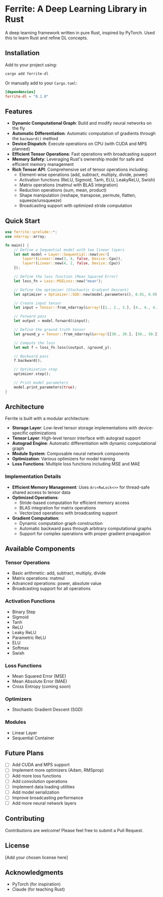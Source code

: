 # Ferrite: A Deep Learning Library in Rust

A deep learning framework written in pure Rust, inspired by PyTorch. Used this to learn Rust and refine DL concepts.

## Installation

Add to your project using:
```bash
cargo add ferrite-dl
```

Or manually add to your `Cargo.toml`:
```toml
[dependencies]
ferrite-dl = "0.1.0"
```

## Features

- **Dynamic Computational Graph**: Build and modify neural networks on the fly
- **Automatic Differentiation**: Automatic computation of gradients through the `backward()` method
- **Device Dispatch**: Execute operations on CPU (with CUDA and MPS planned)
- **Efficient Tensor Operations**: Fast operations with broadcasting support
- **Memory Safety**: Leveraging Rust's ownership model for safe and efficient memory management
- **Rich Tensor API**: Comprehensive set of tensor operations including:
  - Element-wise operations (add, subtract, multiply, divide, power)
  - Activation functions (ReLU, Sigmoid, Tanh, ELU, LeakyReLU, Swish)
  - Matrix operations (matmul with BLAS integration)
  - Reduction operations (sum, mean, product)
  - Shape manipulation (reshape, transpose, permute, flatten, squeeze/unsqueeze)
  - Broadcasting support with optimized stride computation

## Quick Start

```rust
use ferrite::prelude::*;
use ndarray::array;

fn main() {
    // Define a Sequential model with two linear layers
    let mut model = Layer::Sequential::new(vec![
        layer!(Linear::new(3, 4, false, Device::Cpu)),
        layer!(Linear::new(4, 2, false, Device::Cpu))
    ]);

    // Define the loss function (Mean Squared Error)
    let loss_fn = Loss::MSELoss::new("mean");

    // Define the optimizer (Stochastic Gradient Descent)
    let optimizer = Optimizer::SGD::new(model.parameters(), 0.01, 0.0);

    // Create input tensor
    let input = Tensor::from_ndarray(&array![[1., 2., 3.], [4., 4., 4.]], Device::Cpu, Some(true));

    // Forward pass
    let output = model.forward(&input);

    // Define the ground truth tensor
    let ground_y = Tensor::from_ndarray(&array![[30., 30.], [50., 50.]], Device::Cpu, Some(false));

    // Compute the loss
    let mut f = loss_fn.loss(&output, &ground_y);

    // Backward pass
    f.backward();

    // Optimization step
    optimizer.step();

    // Print model parameters
    model.print_parameters(true);
}
```

## Architecture

Ferrite is built with a modular architecture:

- **Storage Layer**: Low-level tensor storage implementations with device-specific optimizations
- **Tensor Layer**: High-level tensor interface with autograd support
- **Autograd Engine**: Automatic differentiation with dynamic computational graph
- **Module System**: Composable neural network components
- **Optimization**: Various optimizers for model training
- **Loss Functions**: Multiple loss functions including MSE and MAE

### Implementation Details

- **Efficient Memory Management**: Uses `Arc<RwLock<>>` for thread-safe shared access to tensor data
- **Optimized Operations**: 
  - Stride-based computation for efficient memory access
  - BLAS integration for matrix operations
  - Vectorized operations with broadcasting support
- **Gradient Computation**:
  - Dynamic computation graph construction
  - Automatic backward pass through arbitrary computational graphs
  - Support for complex operations with proper gradient propagation

## Available Components

### Tensor Operations
- Basic arithmetic: add, subtract, multiply, divide
- Matrix operations: matmul
- Advanced operations: power, absolute value
- Broadcasting support for all operations

### Activation Functions
- Binary Step
- Sigmoid
- Tanh
- ReLU
- Leaky ReLU
- Parametric ReLU
- ELU
- Softmax
- Swish

### Loss Functions
- Mean Squared Error (MSE)
- Mean Absolute Error (MAE)
- Cross Entropy (coming soon)

### Optimizers
- Stochastic Gradient Descent (SGD)

### Modules
- Linear Layer
- Sequential Container

## Future Plans

- [ ] Add CUDA and MPS support
- [ ] Implement more optimizers (Adam, RMSprop)
- [ ] Add more loss functions
- [ ] Add convolution operations
- [ ] Implement data loading utilities
- [ ] Add model serialization
- [ ] Improve broadcasting performance
- [ ] Add more neural network layers

## Contributing

Contributions are welcome! Please feel free to submit a Pull Request.

## License

[Add your chosen license here]

## Acknowledgments

- PyTorch (for inspiration)
- Claude (for teaching Rust)